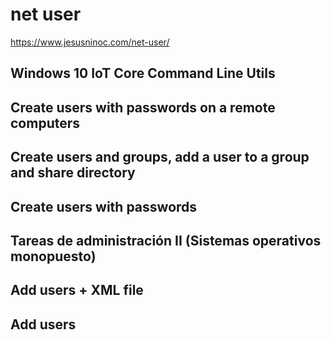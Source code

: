 # net user
https://www.jesusninoc.com/net-user/

## Windows 10 IoT Core Command Line Utils
## Create users with passwords on a remote computers
## Create users and groups, add a user to a group and share directory
## Create users with passwords
## Tareas de administración II (Sistemas operativos monopuesto)
## Add users + XML file
## Add users
